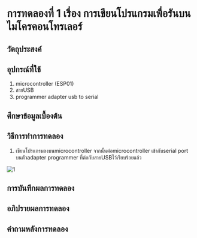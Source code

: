 # การทดลองที่ 1 เรื่อง การเขียนโปรแกรมเพื่อรันบนไมโครคอนโทรเลอร์
## วัตถุประสงค์

## อุปกรณ์ที่ใช้
1. microcontroller (ESP01)
2. สายUSB
3. programmer adapter usb to serial

## ศึกษาข้อมูลเบื้องต้น

## วิธีการทำการทดลอง
1. เขียนโปรแกรมลงบนmicrocontroller จากนั้นต่อmicrocontroller เข้ากับserial port บนตัวadapter programmer ที่ต่อกับสายUSBไว้เรียบร้อยแล้ว

![1](https://user-images.githubusercontent.com/80879818/112277591-7fbc9780-8cb4-11eb-8f58-9c6f01d03fe1.jpg)


## การบันทึกผลการทดลอง

## อภิปรายผลการทดลอง

## คำถามหลังการทดลอง
